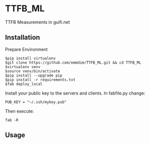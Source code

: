 # TTFB_ML
TTFB Measurements in guifi.net 

## Installation
Prepare Environment
```
$pip install virtualenv
$git clone https://github.com/emmdim/TTFB_ML.git && cd TTFB_ML
$virtualenv venv
$source venv/bin/activate
$pip install --upgrade pip
$pip install -r requirements.txt 
$fab deploy_local
```
Install your public key to the servers and clients.
In fabfile.py change:
```
PUB_KEY = "~/.ssh/mykey.pub"
```
Then execute:
```
fab -R
```

## Usage
